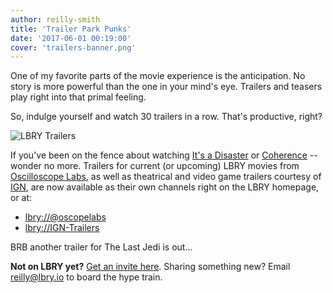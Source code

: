 ```yaml
---
author: reilly-smith
title: 'Trailer Park Punks'
date: '2017-06-01 00:19:00'
cover: 'trailers-banner.png'
---
```


One of my favorite parts of the movie experience is the anticipation. No story is more powerful than the one in your mind's eye. Trailers and teasers play right into that primal feeling.

So, indulge yourself and watch 30 trailers in a row. That's productive, right?

![LBRY Trailers](/img/news/trailers-inline.png)

If you've been on the fence about watching [It's a Disaster](https://open.lbry.io/itsadisaster) or [Coherence](https://open.lbry.io/coherence) -- wonder no more. Trailers for current (or upcoming) LBRY movies from [Oscilloscope Labs](http://oscilloscope.net/films), as well as theatrical and video game trailers courtesy of [IGN](http://www.ign.com), are now available as their own channels right on the LBRY homepage, or at:

- [lbry://@oscopelabs](https://open.lbry.io/@oscopelabs)
- [lbry://IGN-Trailers](https://open.lbry.io/@IGN-Trailers)

BRB another trailer for The Last Jedi is out...

**Not on LBRY yet?** [Get an invite here](https://lbry.io/get). Sharing something new? Email [reilly@lbry.io](mailto:reilly@lbry.io) to board the hype train.
